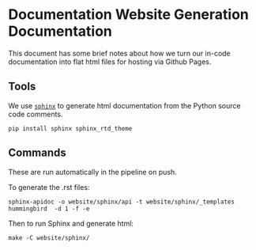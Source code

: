 # Documentation Website Generation Documentation

This document has some brief notes about how we turn our in-code documentation into flat html files for hosting via Github Pages.

## Tools

We use [`sphinx`](https://www.sphinx-doc.org/en/master/) to generate html documentation from the Python source code comments.

```
pip install sphinx sphinx_rtd_theme
```

## Commands

These are run automatically in the pipeline on push.

To generate the .rst files:
```
sphinx-apidoc -o website/sphinx/api -t website/sphinx/_templates hummingbird  -d 1 -f -e
```

Then to run Sphinx and generate html:
```
make -C website/sphinx/
```
